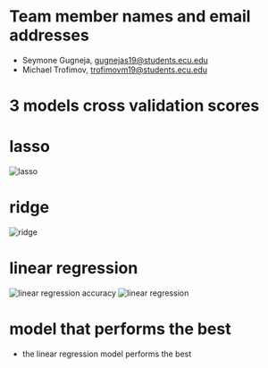 # Team member names and email addresses

- Seymone Gugneja, gugnejas19@students.ecu.edu
- Michael Trofimov, trofimovm19@students.ecu.edu

# 3 models cross validation scores

# lasso
![lasso](/images/2021/10/lasso.png)

# ridge
![ridge](/images/2021/10/ridge.png)

# linear regression
![linear regression accuracy](/images/2021/10/linearRegressionAcc.png)
![linear regression](/images/2021/10/linearRegression.png)

# model that performs the best
- the linear regression model performs the best
